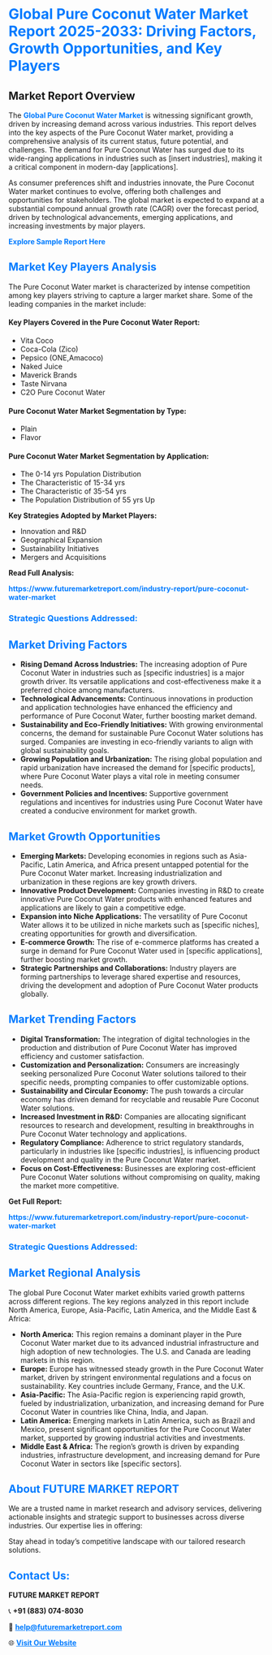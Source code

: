 <h1 style="color: #007BFF;">Global Pure Coconut Water Market Report 2025-2033: Driving Factors, Growth Opportunities, and Key Players</h1>

<section id="overview">
<h2>Market Report Overview</h2>
<p>The <a href="https://www.futuremarketreport.com/industry-report/pure-coconut-water-market" style="color: #007BFF; text-decoration: none;"><strong>Global Pure Coconut Water Market</strong></a> is witnessing significant growth, driven by increasing demand across various industries. This report delves into the key aspects of the Pure Coconut Water market, providing a comprehensive analysis of its current status, future potential, and challenges. The demand for Pure Coconut Water has surged due to its wide-ranging applications in industries such as [insert industries], making it a critical component in modern-day [applications].</p>
<p>As consumer preferences shift and industries innovate, the Pure Coconut Water market continues to evolve, offering both challenges and opportunities for stakeholders. The global market is expected to expand at a substantial compound annual growth rate (CAGR) over the forecast period, driven by technological advancements, emerging applications, and increasing investments by major players.</p>
</section>

<section id="overview">
<p><a href="https://www.futuremarketreport.com/request-sample/reportId=87678" style="color: #007BFF; text-decoration: none;"><strong>Explore Sample Report Here</strong></a></p>
</section>

<section id="key-players">
<h2 style="color: #007BFF;">Market Key Players Analysis</h2>
<p>The Pure Coconut Water market is characterized by intense competition among key players striving to capture a larger market share. Some of the leading companies in the market include:</p>
<h4>Key Players Covered in the Pure Coconut Water Report:</h4>
<ul><li>Vita Coco</li><li>Coca-Cola (Zico)</li><li>Pepsico (ONE,Amacoco)</li><li>Naked Juice</li><li>Maverick Brands</li><li>Taste Nirvana</li><li>C2O Pure Coconut Water</li></ul>
<h4>Pure Coconut Water Market Segmentation by Type:</h4>
<ul><li>Plain</li><li>Flavor</li></ul>

<h4>Pure Coconut Water Market Segmentation by Application:</h4>
<ul><li>The 0-14 yrs Population Distribution</li><li>The Characteristic of 15-34 yrs</li><li>The Characteristic of 35-54 yrs</li><li>The Population Distribution of 55 yrs Up</li></ul>
<p><strong>Key Strategies Adopted by Market Players:</strong></p>
<ul>
<li>Innovation and R&D</li>
<li>Geographical Expansion</li>
<li>Sustainability Initiatives</li>
<li>Mergers and Acquisitions</li>
</ul>
</section>

<section>
<p><strong>Read Full Analysis: </strong></p><a href="https://www.futuremarketreport.com/industry-report/pure-coconut-water-market" style="color: #007BFF; text-decoration: none;"><strong>https://www.futuremarketreport.com/industry-report/pure-coconut-water-market</strong></a>
<h3 style="color: #007BFF;">Strategic Questions Addressed:</h3>
</section>

<section id="driving-factors">
<h2 style="color: #007BFF;">Market Driving Factors</h2>
<ul>
<li><strong>Rising Demand Across Industries:</strong> The increasing adoption of Pure Coconut Water in industries such as [specific industries] is a major growth driver. Its versatile applications and cost-effectiveness make it a preferred choice among manufacturers.</li>
<li><strong>Technological Advancements:</strong> Continuous innovations in production and application technologies have enhanced the efficiency and performance of Pure Coconut Water, further boosting market demand.</li>
<li><strong>Sustainability and Eco-Friendly Initiatives:</strong> With growing environmental concerns, the demand for sustainable Pure Coconut Water solutions has surged. Companies are investing in eco-friendly variants to align with global sustainability goals.</li>
<li><strong>Growing Population and Urbanization:</strong> The rising global population and rapid urbanization have increased the demand for [specific products], where Pure Coconut Water plays a vital role in meeting consumer needs.</li>
<li><strong>Government Policies and Incentives:</strong> Supportive government regulations and incentives for industries using Pure Coconut Water have created a conducive environment for market growth.</li>
</ul>
</section>

<section id="growth-opportunities">
<h2 style="color: #007BFF;">Market Growth Opportunities</h2>
<ul>
<li><strong>Emerging Markets:</strong> Developing economies in regions such as Asia-Pacific, Latin America, and Africa present untapped potential for the Pure Coconut Water market. Increasing industrialization and urbanization in these regions are key growth drivers.</li>
<li><strong>Innovative Product Development:</strong> Companies investing in R&D to create innovative Pure Coconut Water products with enhanced features and applications are likely to gain a competitive edge.</li>
<li><strong>Expansion into Niche Applications:</strong> The versatility of Pure Coconut Water allows it to be utilized in niche markets such as [specific niches], creating opportunities for growth and diversification.</li>
<li><strong>E-commerce Growth:</strong> The rise of e-commerce platforms has created a surge in demand for Pure Coconut Water used in [specific applications], further boosting market growth.</li>
<li><strong>Strategic Partnerships and Collaborations:</strong> Industry players are forming partnerships to leverage shared expertise and resources, driving the development and adoption of Pure Coconut Water products globally.</li>
</ul>
</section>

<section id="trending-factors">
<h2 style="color: #007BFF;">Market Trending Factors</h2>
<ul>
<li><strong>Digital Transformation:</strong> The integration of digital technologies in the production and distribution of Pure Coconut Water has improved efficiency and customer satisfaction.</li>
<li><strong>Customization and Personalization:</strong> Consumers are increasingly seeking personalized Pure Coconut Water solutions tailored to their specific needs, prompting companies to offer customizable options.</li>
<li><strong>Sustainability and Circular Economy:</strong> The push towards a circular economy has driven demand for recyclable and reusable Pure Coconut Water solutions.</li>
<li><strong>Increased Investment in R&D:</strong> Companies are allocating significant resources to research and development, resulting in breakthroughs in Pure Coconut Water technology and applications.</li>
<li><strong>Regulatory Compliance:</strong> Adherence to strict regulatory standards, particularly in industries like [specific industries], is influencing product development and quality in the Pure Coconut Water market.</li>
<li><strong>Focus on Cost-Effectiveness:</strong> Businesses are exploring cost-efficient Pure Coconut Water solutions without compromising on quality, making the market more competitive.</li>
</ul>
</section>

<section>
<p><strong>Get Full Report: </strong></p><a href="https://www.futuremarketreport.com/industry-report/pure-coconut-water-market" style="color: #007BFF; text-decoration: none;"><strong>https://www.futuremarketreport.com/industry-report/pure-coconut-water-market</strong></a>
<h3 style="color: #007BFF;">Strategic Questions Addressed:</h3>
</section>


<section id="regional-analysis">
<h2 style="color: #007BFF;">Market Regional Analysis</h2>
<p>The global Pure Coconut Water market exhibits varied growth patterns across different regions. The key regions analyzed in this report include North America, Europe, Asia-Pacific, Latin America, and the Middle East & Africa:</p>
<ul>
<li><strong>North America:</strong> This region remains a dominant player in the Pure Coconut Water market due to its advanced industrial infrastructure and high adoption of new technologies. The U.S. and Canada are leading markets in this region.</li>
<li><strong>Europe:</strong> Europe has witnessed steady growth in the Pure Coconut Water market, driven by stringent environmental regulations and a focus on sustainability. Key countries include Germany, France, and the U.K.</li>
<li><strong>Asia-Pacific:</strong> The Asia-Pacific region is experiencing rapid growth, fueled by industrialization, urbanization, and increasing demand for Pure Coconut Water in countries like China, India, and Japan.</li>
<li><strong>Latin America:</strong> Emerging markets in Latin America, such as Brazil and Mexico, present significant opportunities for the Pure Coconut Water market, supported by growing industrial activities and investments.</li>
<li><strong>Middle East & Africa:</strong> The region’s growth is driven by expanding industries, infrastructure development, and increasing demand for Pure Coconut Water in sectors like [specific sectors].</li>
</ul>
</section>

<footer>
<h2 style="color: #007BFF;">About FUTURE MARKET REPORT</h2>
<p>We are a trusted name in market research and advisory services, delivering actionable insights and strategic support to businesses across diverse industries. Our expertise lies in offering:</p>

<p>Stay ahead in today’s competitive landscape with our tailored research solutions.</p>

<h2 style="color: #007BFF;">Contact Us:</h2>
<p><strong>FUTURE MARKET REPORT</strong></p>
<p>📞 <strong>+91 (883) 074-8030</strong></p>
<p>📧 <strong><a href="mailto:help@futuremarketreport.com" style="color: #007BFF;">help@futuremarketreport.com</a></strong></p>
<p>🌐 <strong><a href="https://www.futuremarketreport.com/" style="color: #007BFF;">Visit Our Website</a></strong></p>
</footer>